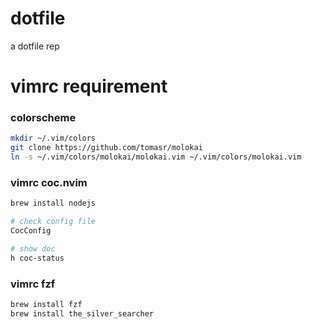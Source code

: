 # dotfile
a dotfile rep

# vimrc requirement
### colorscheme
```bash
mkdir ~/.vim/colors
git clone https://github.com/tomasr/molokai
ln -s ~/.vim/colors/molokai/molokai.vim ~/.vim/colors/molokai.vim
```

### vimrc coc.nvim
```bash
brew install nodejs

# check config file
CocConfig

# show doc
h coc-status
```

### vimrc fzf
```bash
brew install fzf
brew install the_silver_searcher
```
